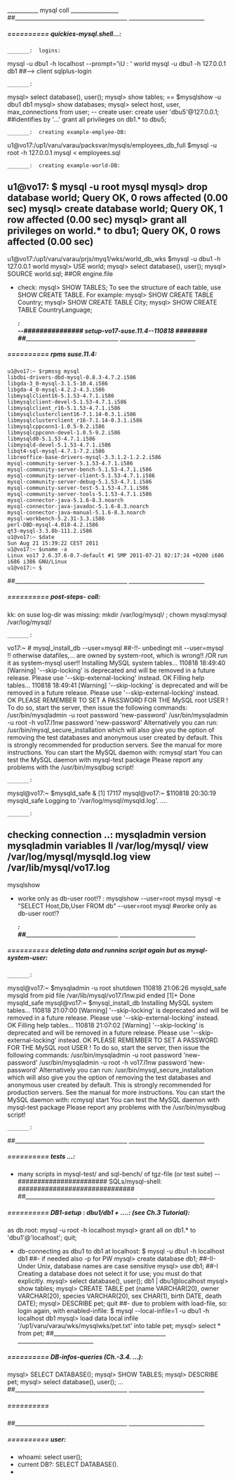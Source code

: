 ___________ mysql coll _________________
##________________________________________  ___________________________


#####  ==========  quickies-mysql.shell...:

	_______:  logins:
mysql -u dbu1 -h localhost --prompt='\U : '  world
mysql  -u dbu1 -h 127.0.0.1 db1   ##--> client sqlplus-login

	_______:  
mysql> select database(), user(); 
mysql> show tables;   ==  $mysqlshow -u dbu1 db1
mysql> show databases;
mysql> select host, user, max_connections from user;
-- create user:
create user 'dbu5'@127.0.0.1;    ##identifies by '...'
grant all privileges on db1.* to dbu5;

	_______:  creating example-emplyee-DB:
u1@vo17:/up1/varu/varau/packsvar/mysqls/employees_db_full $mysql  -u root -h 127.0.0.1 mysql  < employees.sql

	_______:  creating example-world-DB:
u1@vo17: $ mysql -u root mysql
mysql> drop database world;
Query OK, 0 rows affected (0.00 sec)
mysql> create database world;
Query OK, 1 row affected (0.00 sec)
mysql> grant all privileges on world.* to dbu1;
Query OK, 0 rows affected (0.00 sec)
-
u1@vo17:/up1/varu/varau/prjs/myq1/wks/world_db_wks $mysql -u dbu1 -h 127.0.0.1  world
mysql> USE world;
mysql>  select database(), user();
mysql> SOURCE world.sql;   ##OR engine.file
- check:
mysql> SHOW TABLES;
To see the structure of each table, use SHOW CREATE TABLE. For example: 
mysql> SHOW CREATE TABLE Country;
mysql> SHOW CREATE TABLE City;
mysql> SHOW CREATE TABLE CountryLanguage;

	_______:  
--############### setup-vo17-suse.11.4--110818 ########
##________________________________________  ___________________________


#####  ==========  rpms suse.11.4:
	u1@vo17:~ $rpmssg mysql
	libdbi-drivers-dbd-mysql-0.8.3-4.7.2.i586
	libgda-3_0-mysql-3.1.5-10.4.i586
	libgda-4_0-mysql-4.2.2-4.3.i586
	libmysqlclient16-5.1.53-4.7.1.i586
	libmysqlclient-devel-5.1.53-4.7.1.i586
	libmysqlclient_r16-5.1.53-4.7.1.i586
	libmysqlclusterclient16-7.1.14-0.3.1.i586
	libmysqlclusterclient_r16-7.1.14-0.3.1.i586
	libmysqlcppconn1-1.0.5-9.2.i586
	libmysqlcppconn-devel-1.0.5-9.2.i586
	libmysqld0-5.1.53-4.7.1.i586
	libmysqld-devel-5.1.53-4.7.1.i586
	libqt4-sql-mysql-4.7.1-7.2.i586
	libreoffice-base-drivers-mysql-3.3.1.2-1.2.2.i586
	mysql-community-server-5.1.53-4.7.1.i586
	mysql-community-server-bench-5.1.53-4.7.1.i586
	mysql-community-server-client-5.1.53-4.7.1.i586
	mysql-community-server-debug-5.1.53-4.7.1.i586
	mysql-community-server-test-5.1.53-4.7.1.i586
	mysql-community-server-tools-5.1.53-4.7.1.i586
	mysql-connector-java-5.1.6-8.3.noarch
	mysql-connector-java-javadoc-5.1.6-8.3.noarch
	mysql-connector-java-manual-5.1.6-8.3.noarch
	mysql-workbench-5.2.31-3.3.i586
	perl-DBD-mysql-4.018-4.2.i586
	qt3-mysql-3.3.8b-111.2.i586
	u1@vo17:~ $date
	Sun Aug 21 15:39:22 CEST 2011
	u1@vo17:~ $uname -a
	Linux vo17 2.6.37.6-0.7-default #1 SMP 2011-07-21 02:17:24 +0200 i686 i686 i386 GNU/Linux
	u1@vo17:~ $
##________________________________________  ___________________________


#####  ==========  post-steps- coll:
kk: on suse log-dir was missing:  mkdir /var/log/mysql/ ; chown mysql:mysql /var/log/mysql/

	_______:  
vo17:~ # mysql_install_db --user=mysql  ##-!!- unbedingt mit --user=mysql !! otherwise datafiles,... are owned by system-root, which is wrong!! /OR run it as system-mysql user!!
Installing MySQL system tables...
110818 18:49:40 [Warning] '--skip-locking' is deprecated and will be removed in a future release. Please use '--skip-external-locking' instead.
OK
Filling help tables...
110818 18:49:41 [Warning] '--skip-locking' is deprecated and will be removed in a future release. Please use '--skip-external-locking' instead.
OK
PLEASE REMEMBER TO SET A PASSWORD FOR THE MySQL root USER !
To do so, start the server, then issue the following commands:
/usr/bin/mysqladmin -u root password 'new-password'
/usr/bin/mysqladmin -u root -h vo17.l1nw password 'new-password'
Alternatively you can run:
/usr/bin/mysql_secure_installation
which will also give you the option of removing the test
databases and anonymous user created by default.  This is
strongly recommended for production servers.
See the manual for more instructions.
You can start the MySQL daemon with:
rcmysql start
You can test the MySQL daemon with mysql-test package
Please report any problems with the /usr/bin/mysqlbug script!

	_______:  
mysql@vo17:~ $mysqld_safe &
[1] 17117
mysql@vo17:~ $110818 20:30:19 mysqld_safe Logging to '/var/log/mysql/mysqld.log'.
....

	_______:  
checking connection ..:
mysqladmin version
mysqladmin variables
ll /var/log/mysql/
view /var/log/mysql/mysqld.log 
view /var/lib/mysql/vo17.log
-
mysqlshow
- worke only as db-user root!? :
mysqlshow --user=root  mysql
mysql -e "SELECT Host,Db,User FROM db"  --user=root mysql #worke only as db-user root!?

	_______:  
##________________________________________  ___________________________


#####  ==========  deleting data and runnins script again but as mysql-system-user:

	_______:  
mysql@vo17:~ $mysqladmin -u root shutdown
110818 21:06:26 mysqld_safe mysqld from pid file /var/lib/mysql/vo17.l1nw.pid ended
[1]+  Done                    mysqld_safe
mysql@vo17:~ $mysql_install_db
Installing MySQL system tables...
110818 21:07:00 [Warning] '--skip-locking' is deprecated and will be removed in a future release. Please use '--skip-external-locking' instead.
OK
Filling help tables...
110818 21:07:02 [Warning] '--skip-locking' is deprecated and will be removed in a future release. Please use '--skip-external-locking' instead.
OK
PLEASE REMEMBER TO SET A PASSWORD FOR THE MySQL root USER !
To do so, start the server, then issue the following commands:
/usr/bin/mysqladmin -u root password 'new-password'
/usr/bin/mysqladmin -u root -h vo17.l1nw password 'new-password'
Alternatively you can run:
/usr/bin/mysql_secure_installation
which will also give you the option of removing the test
databases and anonymous user created by default.  This is
strongly recommended for production servers.
See the manual for more instructions.
You can start the MySQL daemon with:
rcmysql start
You can test the MySQL daemon with mysql-test package
Please report any problems with the /usr/bin/mysqlbug script!

	_______:  
##________________________________________  ___________________________


#####  ==========  tests ...:
- many scripts in mysql-test/ and sql-bench/ of tgz-file (or test suite)
--####################### SQLs/mysql-shell: ##############################
##________________________________________  ___________________________


#####  ==========  DB1-setup : dbu1/db1  + ....: (see Ch.3 Tutorial):
as db.root: 
mysql -u root -h localhost
mysql> grant all on db1.* to 'dbu1'@'localhost'; quit;
- db-connecting as dbu1 to db1 at localhost:
$ mysql -u dbu1 -h localhost db1         ##- if needed also -p for PW
mysql> create database db1;  ##-II- Under Unix, database names are case sensitive
mysql> use db1;         ##-I Creating a database does not select it for use; you must do that explicitly. 
mysql>  select database(), user();
	db1        | dbu1@localhost 
mysql> show tables;
mysql> CREATE TABLE pet (name VARCHAR(20), owner VARCHAR(20), species VARCHAR(20), sex CHAR(1), birth DATE, death DATE);
mysql> DESCRIBE pet;
quit  ##- due to problem with load-file, so: login again, with enabled-infile:
$ mysql --local-infile=1  -u dbu1 -h localhost db1
mysql> load data local infile '/up1/varu/varau/wks/mysqlwks/pet.txt' into table pet;
mysql> select * from pet;
##________________________________________  ___________________________


#####  ==========  DB-infos-queries (Ch.-3.4. ...):
mysql> SELECT DATABASE();
mysql> SHOW TABLES;
mysql> DESCRIBE pet;
 mysql>  select database(), user();
...
##________________________________________  ___________________________


#####  ==========  
##________________________________________  ___________________________


#####  ==========  user:
- whoami: select user();
- current DB?:  SELECT DATABASE().
- 
